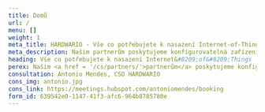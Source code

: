 ```yaml
---
title: Domů
url: /
menu: []
weight: 1
meta_title: HARDWARIO - Vše co potřebujete k nasazení Internet‑of‑Things | IoT zařízení | IoT hardware | Konektivita | Cloudové služby
meta_description: Našim partnerům poskytujeme konfigurovatelná zařízení internetu věcí (IoT), konektivitu a cloudové služby. Společně úspěšně zavádíme IoT projekty ve výrobě, zemědělství, maloobchodě, zdravotnictví a správě majetku.
heading: Vše co potřebujete k nasazení Internet&#8209;of&#8209;Things
perex: Našim <a href = '/cs/partners/'>partnerům</a> poskytujeme konfigurovatelná zařízení internetu věcí (IoT), konektivitu a cloudové služby. Společně úspěšně zavádíme IoT projekty ve výrobě, zemědělství, maloobchodě, zdravotnictví a správě majetku.
consultation: Antonio Mendes, CSO HARDWARIO
cons_img: antonio.jpg
cons_link: https://meetings.hubspot.com/antoniomendes/booking
form_id: 639542e0-1147-41f3-afc6-964b8785780e
---
```

